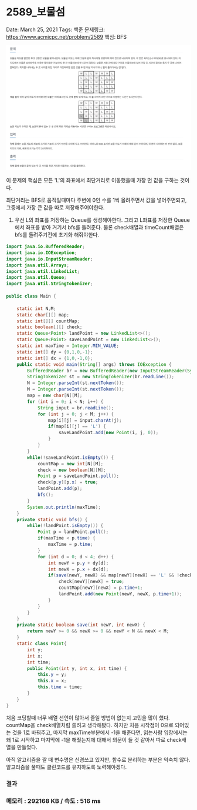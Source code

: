 # 2589_보물섬

Date: March 25, 2021
Tags: 백준
문제링크: https://www.acmicpc.net/problem/2589
핵심: BFS

![../img/보물섬.png](../img/보물섬.png)

이 문제의 핵심은 모든 'L'의 좌표에서 최단거리로 이동했을때 가장 먼 값을 구하는 것이다.

최단거리는 BFS로 움직일때마다 주변에 0인 수를 1씩 올려주면서 값을 넣어주면되고, 그중에서 가장 큰 값을 따로 저장해주어야한다.

1. 우선 L의 좌표를 저장하는 Queue를 생성해야한다. 그리고 L좌표를 저장한 Queue에서 좌표를 받아 거기서 bfs를 돌려준다. 물론 check배열과 timeCount배열은 bfs를 돌려주기전에 초기화 해줘야한다.

```java
import java.io.BufferedReader;
import java.io.IOException;
import java.io.InputStreamReader;
import java.util.Arrays;
import java.util.LinkedList;
import java.util.Queue;
import java.util.StringTokenizer;

public class Main {

	static int N,M;
	static char[][] map;
	static int[][] countMap;
	static boolean[][] check;
	static Queue<Point> landPoint = new LinkedList<>();
	static Queue<Point> saveLandPoint = new LinkedList<>();
	static int maxTime = Integer.MIN_VALUE;
	static int[] dy = {0,1,0,-1};
	static int[] dx = {1,0,-1,0};
	public static void main(String[] args) throws IOException {
		BufferedReader br = new BufferedReader(new InputStreamReader(System.in));
		StringTokenizer st = new StringTokenizer(br.readLine());
		N = Integer.parseInt(st.nextToken());
		M = Integer.parseInt(st.nextToken());
		map = new char[N][M];
		for (int i = 0; i < N; i++) {
			String input = br.readLine();
			for (int j = 0; j < M; j++) {
				map[i][j] = input.charAt(j);
				if(map[i][j] == 'L') {
					saveLandPoint.add(new Point(i, j, 0));
				}
			}
		}
		while(!saveLandPoint.isEmpty()) {
			countMap = new int[N][M];
			check = new boolean[N][M];
			Point p = saveLandPoint.poll();
			check[p.y][p.x] = true;
			landPoint.add(p);
			bfs();
		}
		System.out.println(maxTime);
	}
	private static void bfs() {
		while(!landPoint.isEmpty()) {
			Point p = landPoint.poll();
			if(maxTime < p.time) {
				maxTime = p.time;
			}
			for (int d = 0; d < 4; d++) {
				int newY = p.y + dy[d];
				int newX = p.x + dx[d];
				if(save(newY, newX) && map[newY][newX] == 'L' && !check[newY][newX] && countMap[newY][newX] == 0) {
					check[newY][newX] = true;
					countMap[newY][newX] = p.time+1;
					landPoint.add(new Point(newY, newX, p.time+1));
				}
			}
		}
	}
	private static boolean save(int newY, int newX) {
		return newY >= 0 && newX >= 0 && newY < N && newX < M;
	}
	static class Point{
		int y;
		int x;
		int time;
		public Point(int y, int x, int time) {
			this.y = y;
			this.x = x;
			this.time = time;
		}
	}
}
```

처음 코딩할때 너무 배열 선언이 많아서 줄일 방법이 없는지 고민을 많이 했다. countMap을 check배열처럼 쓸려고 생각해봤다. 하지만 처음 시작점이 0으로 되어있는 것을 1로 바꿔주고, 마지막 maxTime부분에서 -1을 해준다면, 읽는사람 입장에서는 왜 1로 시작하고 마지막에 -1을 해줬는지에 대해서 의문이 들 것 같아서 따로 check배열을 만들었다. 

아직 알고리즘을 짤 때 변수명은 신경쓰고 있지만, 함수로 분리하는 부분은 익숙치 않다. 알고리즘을 풀때도 클린코드를 유지하도록 노력해야겠다.

### 결과

### 메모리 : 292168 KB / 속도 : 516 ms